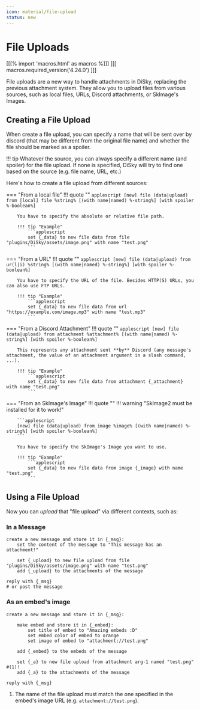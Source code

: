 ```yaml
---
icon: material/file-upload
status: new
---
```


# File Uploads

[[[% import 'macros.html' as macros %]]]
[[[ macros.required_version('4.24.0') ]]]

File uploads are a new way to handle attachments in DiSky, replacing the previous attachment system. They allow you to upload files from various sources, such as local files, URLs, Discord attachments, or SkImage's Images.

## Creating a File Upload

When create a file upload, you can specify a name that will be sent over by discord (that may be different from the original file name) and whether the file should be marked as a spoiler.

!!! tip
    Whatever the source, you can always specify a different name (and spoiler) for the file upload. If none is specified, DiSky will try to find one based on the source (e.g. file name, URL, etc.)

Here's how to create a file upload from different sources:

=== "From a local file"
    !!! quote ""
        ```applescript
        [new] file (data|upload) from [local] file %string% [(with name|named) %-string%] [with spoiler %-boolean%]
        ```

        You have to specify the absolute or relative file path.
    
        !!! tip "Example"
            ```applescript
            set {_data} to new file data from file "plugins/DiSky/assets/image.png" with name "test.png"
            ```

=== "From a URL"
    !!! quote ""
        ```applescript
        [new] file (data|upload) from ur(l|i) %string% [(with name|named) %-string%] [with spoiler %-boolean%]
        ```
    
        You have to specify the URL of the file. Besides HTTP(S) URLs, you can also use FTP URLs.
    
        !!! tip "Example"
            ```applescript
            set {_data} to new file data from url "https://example.com/image.mp3" with name "test.mp3"
            ```

=== "From a Discord Attachment"
    !!! quote "" 
        ```applescript
        [new] file (data|upload) from attachment %attachment% [(with name|named) %-string%] [with spoiler %-boolean%]
        ```

        This represents any attachment sent **by** Discord (any message's attachment, the value of an attachment argument in a slash command, ...).
        
        !!! tip "Example"
            ```applescript
            set {_data} to new file data from attachment {_attachment} with name "test.png"
            ```

=== "From an SkImage's Image"
    !!! quote ""
        !!! warning "SkImage2 must be installed for it to work!"
        
        ```applescript
        [new] file (data|upload) from image %image% [(with name|named) %-string%] [with spoiler %-boolean%]
        ```

        You have to specify the SkImage's Image you want to use.
    
        !!! tip "Example"
            ```applescript
            set {_data} to new file data from image {_image} with name "test.png"
            ```

## Using a File Upload

Now you can *upload* that "file upload" via different contexts, such as:

### In a Message

```applescript
create a new message and store it in {_msg}:
    set the content of the message to "This message has an attachment!"

    set {_upload} to new file upload from file "plugins/DiSky/assets/image.png" with name "test.png"
    add {_upload} to the attachments of the message

reply with {_msg}
# or post the message
```

### As an embed's image

```applescript hl_lines="6"
create a new message and store it in {_msg}:

    make embed and store it in {_embed}:
        set title of embed to "Amazing embeds :D"
        set embed color of embed to orange
        set image of embed to "attachment://test.png"

    add {_embed} to the embeds of the message
    
    set {_a} to new file upload from attachment arg-1 named "test.png" #(1)!
    add {_a} to the attachments of the message
    
reply with {_msg}
```

1. The name of the file upload must match the one specified in the embed's image URL (e.g. `attachment://test.png`).
